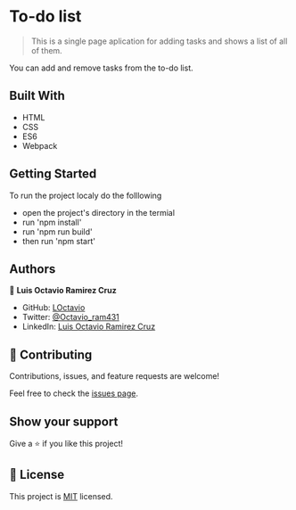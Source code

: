 # To-do list
> This is a single page aplication for adding tasks and shows a list of all of them.

You can add and remove tasks from the to-do list.

## Built With

- HTML
- CSS
- ES6
- Webpack

## Getting Started

To run the project localy do the folllowing

- open the project's directory in the termial
- run 'npm install'
- run 'npm run build'
- then run 'npm start'

## Authors

👤 **Luis Octavio Ramirez Cruz**

- GitHub: [LOctavio](https://github.com/LOctavio)
- Twitter: [@Octavio_ram431](https://twitter.com/Octavio_ram431)
- LinkedIn: [Luis Octavio Ramirez Cruz](https://www.linkedin.com/in/luis-octavio-ramirez-cruz/)
## 🤝 Contributing

Contributions, issues, and feature requests are welcome!

Feel free to check the [issues page](https://github.com/LOctavio/to-do-list/issues).

## Show your support

Give a ⭐️ if you like this project!

## 📝 License

This project is [MIT](./MIT.md) licensed.
